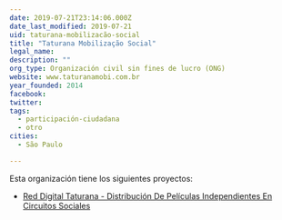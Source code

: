 ```yaml
---
date: 2019-07-21T23:14:06.000Z
date_last_modified: 2019-07-21
uid: taturana-mobilizacão-social
title: "Taturana Mobilização Social"
legal_name: 
description: ""
org_type: Organización civil sin fines de lucro (ONG)
website: www.taturanamobi.com.br
year_founded: 2014
facebook: 
twitter: 
tags:
  - participación-ciudadana
  - otro
cities: 
  - São Paulo

---
```


Esta organización tiene los siguientes proyectos:

- [Red Digital Taturana -  Distribución De Películas Independientes En Circuitos Sociales](/i/red-digital-taturana-distribucion-de-peliculas-independientes-en-circuitos-sociales.html)

